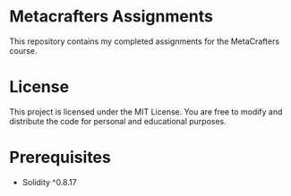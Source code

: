 # Metacrafters Assignments
This repository contains my completed assignments for the MetaCrafters course.
# License
This project is licensed under the MIT License. You are free to modify and distribute the code for personal and educational purposes.
# Prerequisites
 + Solidity ^0.8.17
